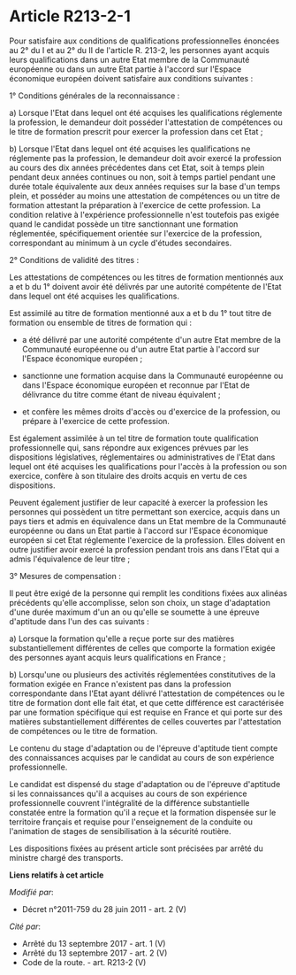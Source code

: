 # Article R213-2-1

Pour satisfaire aux conditions de qualifications professionnelles énoncées au 2° du I et au 2° du II de l'article R. 213-2,
les personnes ayant acquis leurs qualifications dans un autre Etat membre de la Communauté européenne ou dans un autre Etat
partie à l'accord sur l'Espace économique européen doivent satisfaire aux conditions suivantes : 

1° Conditions générales de la reconnaissance : 

a) Lorsque l'Etat dans lequel ont été acquises les qualifications réglemente la profession, le demandeur doit posséder
l'attestation de compétences ou le titre de formation prescrit pour exercer la profession dans cet Etat ; 

b) Lorsque l'Etat dans lequel ont été acquises les qualifications ne réglemente pas la profession, le demandeur doit avoir
exercé la profession au cours des dix années précédentes dans cet Etat, soit à temps plein pendant deux années continues ou
non, soit à temps partiel pendant une durée totale équivalente aux deux années requises sur la base d'un temps plein, et
posséder au moins une attestation de compétences ou un titre de formation attestant la préparation à l'exercice de cette
profession. La condition relative à l'expérience professionnelle n'est toutefois pas exigée quand le candidat possède un
titre sanctionnant une formation réglementée, spécifiquement orientée sur l'exercice de la profession, correspondant au
minimum à un cycle d'études secondaires. 

2° Conditions de validité des titres : 

Les attestations de compétences ou les titres de formation mentionnés aux a et b du 1° doivent avoir été délivrés par une
autorité compétente de l'Etat dans lequel ont été acquises les qualifications. 

Est assimilé au titre de formation mentionné aux a et b du 1° tout titre de formation ou ensemble de titres de formation
qui :

- a été délivré par une autorité compétente d'un autre Etat membre de la Communauté européenne ou d'un autre Etat partie à
l'accord sur l'Espace économique européen ;

- sanctionne une formation acquise dans la Communauté européenne ou dans l'Espace économique européen et reconnue par l'Etat
de délivrance du titre comme étant de niveau équivalent ;

- et confère les mêmes droits d'accès ou d'exercice de la profession, ou prépare à l'exercice de cette profession. 

Est également assimilée à un tel titre de formation toute qualification professionnelle qui, sans répondre aux exigences
prévues par les dispositions législatives, réglementaires ou administratives de l'Etat dans lequel ont été acquises les
qualifications pour l'accès à la profession ou son exercice, confère à son titulaire des droits acquis en vertu de ces
dispositions. 

Peuvent également justifier de leur capacité à exercer la profession les personnes qui possèdent un titre permettant son
exercice, acquis dans un pays tiers et admis en équivalence dans un Etat membre de la Communauté européenne ou dans un Etat
partie à l'accord sur l'Espace économique européen si cet Etat réglemente l'exercice de la profession. Elles doivent en outre
justifier avoir exercé la profession pendant trois ans dans l'Etat qui a admis l'équivalence de leur titre ; 

3° Mesures de compensation : 

Il peut être exigé de la personne qui remplit les conditions fixées aux alinéas précédents qu'elle accomplisse, selon son
choix, un stage d'adaptation d'une durée maximum d'un an ou qu'elle se soumette à une épreuve d'aptitude dans l'un des cas
suivants : 

a) Lorsque la formation qu'elle a reçue porte sur des matières substantiellement différentes de celles que comporte la
formation exigée des personnes ayant acquis leurs qualifications en France ; 

b) Lorsqu'une ou plusieurs des activités réglementées constitutives de la formation exigée en France n'existent pas dans la
profession correspondante dans l'Etat ayant délivré l'attestation de compétences ou le titre de formation dont elle fait
état, et que cette différence est caractérisée par une formation spécifique qui est requise en France et qui porte sur des
matières substantiellement différentes de celles couvertes par l'attestation de compétences ou le titre de formation. 

Le contenu du stage d'adaptation ou de l'épreuve d'aptitude tient compte des connaissances acquises par le candidat au cours
de son expérience professionnelle. 

Le candidat est dispensé du stage d'adaptation ou de l'épreuve d'aptitude si les connaissances qu'il a acquises au cours de
son expérience professionnelle couvrent l'intégralité de la différence substantielle constatée entre la formation qu'il a
reçue et la formation dispensée sur le territoire français et requise pour l'enseignement de la conduite ou l'animation de
stages de sensibilisation à la sécurité routière. 

Les dispositions fixées au présent article sont précisées par arrêté du ministre chargé des transports.

**Liens relatifs à cet article**

_Modifié par_:

  - Décret n°2011-759 du 28 juin 2011 - art. 2 (V)

_Cité par_:

  - Arrêté du 13 septembre 2017 - art. 1 (V)
  - Arrêté du 13 septembre 2017 - art. 2 (V)
  - Code de la route. - art. R213-2 (V)
